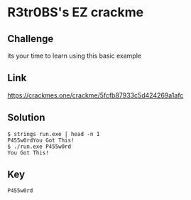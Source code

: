 # R3tr0BS's EZ crackme

## Challenge
its your time to learn using this basic example

## Link
https://crackmes.one/crackme/5fcfb87933c5d424269a1afc

## Solution
```
$ strings run.exe | head -n 1
P455w0rdYou Got This!
$ ./run.exe P455w0rd
You Got This!
```

## Key
```
P455w0rd
```
